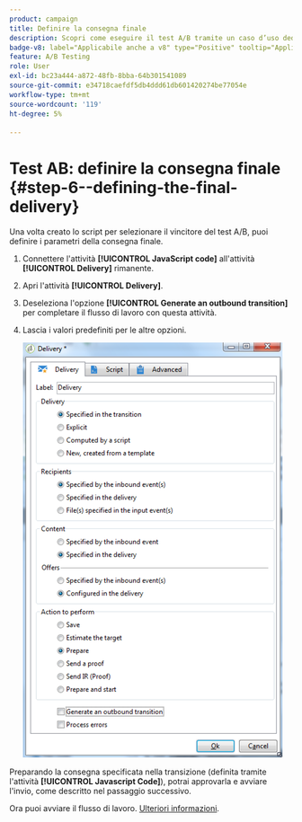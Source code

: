 ```yaml
---
product: campaign
title: Definire la consegna finale
description: Scopri come eseguire il test A/B tramite un caso d’uso dedicato
badge-v8: label="Applicabile anche a v8" type="Positive" tooltip="Applicabile anche a Campaign v8"
feature: A/B Testing
role: User
exl-id: bc23a444-a872-48fb-8bba-64b301541089
source-git-commit: e34718caefdf5db4ddd61db601420274be77054e
workflow-type: tm+mt
source-wordcount: '119'
ht-degree: 5%

---
```


# Test AB: definire la consegna finale {#step-6--defining-the-final-delivery}

Una volta creato lo script per selezionare il vincitore del test A/B, puoi definire i parametri della consegna finale.

1. Connettere l&#39;attività **[!UICONTROL JavaScript code]** all&#39;attività **[!UICONTROL Delivery]** rimanente.
1. Apri l&#39;attività **[!UICONTROL Delivery]**.
1. Deseleziona l&#39;opzione **[!UICONTROL Generate an outbound transition]** per completare il flusso di lavoro con questa attività.
1. Lascia i valori predefiniti per le altre opzioni.

   ![](assets/ab_test_final_delivery.png)

Preparando la consegna specificata nella transizione (definita tramite l&#39;attività **[!UICONTROL Javascript Code]**), potrai approvarla e avviare l&#39;invio, come descritto nel passaggio successivo.

Ora puoi avviare il flusso di lavoro. [Ulteriori informazioni](a-b-testing-uc-start-workflow.md).

